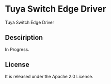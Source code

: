 # Tuya Switch Edge Driver
Tuya Switch Edge Driver

## Desciription
In Progress.

## License
It is released under the Apache 2.0 License.